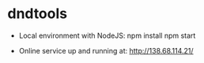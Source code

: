 # dndtools

- Local environment with NodeJS:
npm install
npm start


- Online service up and running at:
http://138.68.114.21/
